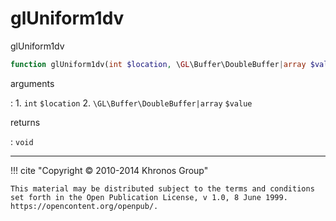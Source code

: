 # glUniform1dv
glUniform1dv

```php
function glUniform1dv(int $location, \GL\Buffer\DoubleBuffer|array $value) : void
```

arguments

:    1. `int` `$location` 
    2. `\GL\Buffer\DoubleBuffer|array` `$value` 

returns

:    `void` 

---
     

!!! cite "Copyright © 2010-2014 Khronos Group"

    This material may be distributed subject to the terms and conditions set forth in the Open Publication License, v 1.0, 8 June 1999. https://opencontent.org/openpub/.